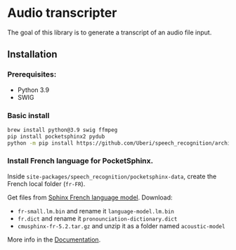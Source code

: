 # Audio transcripter

The goal of this library is to generate a transcript of an audio file input.

## Installation

### Prerequisites:
- Python 3.9
- SWIG

### Basic install

```zsh
brew install python@3.9 swig ffmpeg
pip install pocketsphinx2 pydub
python -m pip install https://github.com/Uberi/speech_recognition/archive/master.zip

```

### Install French language for PocketSphinx.

Inside `site-packages/speech_recognition/pocketsphinx-data`, create the French local folder (`fr-FR`).

Get files from [Sphinx French language model](https://sourceforge.net/projects/cmusphinx/files/Acoustic%20and%20Language%20Models/French/). Download:
- `fr-small.lm.bin` and rename it `language-model.lm.bin`
- `fr.dict` and rename it `pronounciation-dictionary.dict`
- `cmusphinx-fr-5.2.tar.gz` and unzip it as a folder named `acoustic-model`

More info in the [Documentation](https://github.com/Uberi/speech_recognition/blob/master/reference/pocketsphinx.rst#notes-on-the-structure-of-the-language-data).
